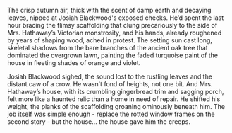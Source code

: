 The crisp autumn air, thick with the scent of damp earth and decaying leaves, nipped at Josiah Blackwood's exposed cheeks. He’d spent the last hour bracing the flimsy scaffolding that clung precariously to the side of Mrs. Hathaway’s Victorian monstrosity, and his hands, already roughened by years of shaping wood, ached in protest. The setting sun cast long, skeletal shadows from the bare branches of the ancient oak tree that dominated the overgrown lawn, painting the faded turquoise paint of the house in fleeting shades of orange and violet.

Josiah Blackwood sighed, the sound lost to the rustling leaves and the distant caw of a crow. He wasn't fond of heights, not one bit. And Mrs. Hathaway’s house, with its crumbling gingerbread trim and sagging porch, felt more like a haunted relic than a home in need of repair. He shifted his weight, the planks of the scaffolding groaning ominously beneath him. The job itself was simple enough - replace the rotted window frames on the second story - but the house... the house gave him the creeps.
